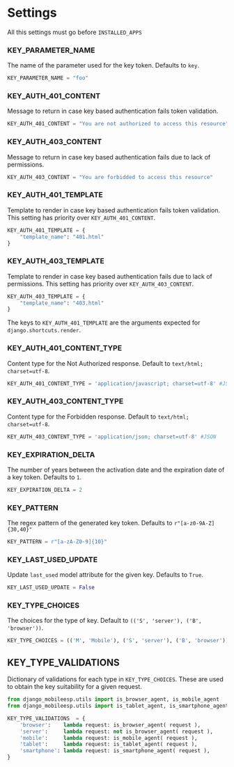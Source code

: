 # Settings

All this settings must go before `INSTALLED_APPS`


### KEY\_PARAMETER_NAME 

The name of the parameter used for the key token. Defaults to `key`.

```python
KEY_PARAMETER_NAME = "foo"
```

### KEY\_AUTH\_401_CONTENT

Message to return in case key based authentication fails token validation.

```python
KEY_AUTH_401_CONTENT = "You are not authorized to access this resource"
```

### KEY\_AUTH\_403_CONTENT

Message to return in case key based authentication fails due to lack of permissions.

```python
KEY_AUTH_403_CONTENT = "You are forbidded to access this resource"
```

### KEY\_AUTH\_401_TEMPLATE

Template to render in case key based authentication fails token validation. This setting has priority over `KEY_AUTH_401_CONTENT`. 

```python
KEY_AUTH_401_TEMPLATE = {
    "template_name": "401.html"
}
```

### KEY\_AUTH\_403_TEMPLATE

Template to render in case key based authentication fails due to lack of permissions. This setting has priority over `KEY_AUTH_403_CONTENT`. 

```python
KEY_AUTH_403_TEMPLATE = {
    "template_name": "403.html"
}
```
 
The keys to `KEY_AUTH_401_TEMPLATE` are the arguments expected for `django.shortcuts.render`.

### KEY_AUTH\_401\_CONTENT\_TYPE

Content type for the Not Authorized response. Default to `text/html; charset=utf-8`.

```python
KEY_AUTH_401_CONTENT_TYPE = 'application/javascript; charset=utf-8' #JSONP
```

### KEY_AUTH\_403\_CONTENT\_TYPE

Content type for the Forbidden response. Default to `text/html; charset=utf-8`.

```python
KEY_AUTH_403_CONTENT_TYPE = 'application/json; charset=utf-8' #JSON
```

### KEY\_EXPIRATION_DELTA

The number of years between the activation date and the expiration date of a key token. Defaults to `1`.

```python
KEY_EXPIRATION_DELTA = 2
```

### KEY_PATTERN   

The regex pattern of the generated key token. Defaults to `r"[a-z0-9A-Z]{30,40}"`

```python
KEY_PATTERN = r"[a-zA-Z0-9]{10}"
```

### KEY_LAST\_USED\_UPDATE

Update `last_used` model attribute for the given key. Defaults to `True`.

```python
KEY_LAST_USED_UPDATE = False
```

### KEY_TYPE\_CHOICES

The choices for the type of key. Default to `(('S', 'server'), ('B', 'browser'))`.

```python
KEY_TYPE_CHOICES = (('M', 'Mobile'), ('S', 'server'), ('B', 'browser'))
````

## KEY_TYPE\_VALIDATIONS

Dictionary of validations for each type in `KEY_TYPE_CHOICES`. These are used to obtain the key suitability for a given request.

```python
from django_mobileesp.utils import is_browser_agent, is_mobile_agent
from django_mobileesp.utils import is_tablet_agent, is_smartphone_agent

KEY_TYPE_VALIDATIONS  = {
    'browser':    lambda request: is_browser_agent( request ),
    'server':     lambda request: not is_browser_agent( request ),
    'mobile':     lambda request: is_mobile_agent( request ),
    'tablet':     lambda request: is_tablet_agent( request ),
    'smartphone': lambda request: is_smartphone_agent( request ),
}
```
